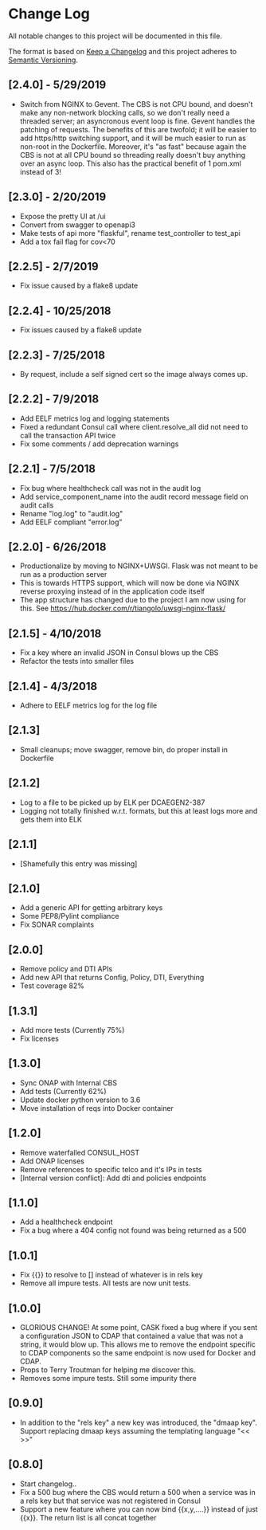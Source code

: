 # Change Log
All notable changes to this project will be documented in this file.

The format is based on [Keep a Changelog](http://keepachangelog.com/)
and this project adheres to [Semantic Versioning](http://semver.org/).

## [2.4.0] - 5/29/2019
* Switch from NGINX to Gevent. The CBS is not CPU bound, and doesn't make any non-network blocking calls, so we don't really need a threaded server; an asyncronous event loop is fine. Gevent handles the patching of requests. The benefits of this are twofold; it will be easier to add https/http switching support, and it will be much easier to run as non-root in the Dockerfile. Moreover, it's "as fast" because again the CBS is not at all CPU bound so threading really doesn't buy anything over an async loop. This also has the practical benefit of 1 pom.xml instead of 3!

## [2.3.0] - 2/20/2019
* Expose the pretty UI at /ui
* Convert from swagger to openapi3
* Make tests of api more "flaskful", rename test_controller to test_api
* Add a tox fail flag for cov<70

## [2.2.5] - 2/7/2019
* Fix issue caused by a flake8 update

## [2.2.4] - 10/25/2018
* Fix issues caused by a flake8 update

## [2.2.3] - 7/25/2018
* By request, include a self signed cert so the image always comes up.

## [2.2.2] - 7/9/2018
* Add EELF metrics log and logging statements
* Fixed a redundant Consul call where client.resolve_all did not need to call the transaction API twice
* Fix some comments / add deprecation warnings

## [2.2.1] - 7/5/2018
* Fix bug where healthcheck call was not in the audit log
* Add service_component_name into the audit record message field on audit calls
* Rename "log.log" to "audit.log"
* Add EELF compliant "error.log"

## [2.2.0] - 6/26/2018
* Productionalize by moving to NGINX+UWSGI. Flask was not meant to be run as a production server
* This is towards HTTPS support, which will now be done via NGINX reverse proxying instead of in the application code itself
* The app structure has changed due to the project I am now using for this. See https://hub.docker.com/r/tiangolo/uwsgi-nginx-flask/

## [2.1.5] - 4/10/2018
* Fix a key where an invalid JSON in Consul blows up the CBS
* Refactor the tests into smaller files

## [2.1.4] - 4/3/2018
* Adhere to EELF metrics log for the log file

## [2.1.3]
* Small cleanups; move swagger, remove bin, do proper install in Dockerfile

## [2.1.2]
* Log to a file to be picked up by ELK per DCAEGEN2-387
* Logging not totally finished w.r.t. formats, but this at least logs more and gets them into ELK

## [2.1.1]
* [Shamefully this entry was missing]

## [2.1.0]
* Add a generic API for getting arbitrary keys
* Some PEP8/Pylint compliance
* Fix SONAR complaints

## [2.0.0]
* Remove policy and DTI APIs
* Add new API that returns Config, Policy, DTI, Everything
* Test coverage 82%

## [1.3.1]
* Add more tests (Currently 75%)
* Fix licenses

## [1.3.0]
* Sync ONAP with Internal CBS
* Add tests (Currently 62%)
* Update docker python version to 3.6
* Move installation of reqs into Docker container

## [1.2.0]
* Remove waterfalled CONSUL_HOST
* Add ONAP licenses
* Remove references to specific telco and it's IPs in tests
* [Internal version conflict]: Add dti and policies endpoints

## [1.1.0]
* Add a healthcheck endpoint
* Fix a bug where a 404 config not found was being returned as a 500

## [1.0.1]
* Fix {{}} to resolve to [] instead of whatever is in rels key
* Remove all impure tests. All tests are now unit tests.

## [1.0.0]
* GLORIOUS CHANGE! At some point, CASK fixed a bug where if you sent a configuration JSON to CDAP that contained a value that was not a string, it would blow up. This allows me to remove the endpoint specific to CDAP components so the same endpoint is now used for Docker and CDAP.
* Props to Terry Troutman for helping me discover this.
* Removes some impure tests. Still some impurity there

## [0.9.0]
* In addition to the "rels key" a new key was introduced, the "dmaap key". Support replacing dmaap keys assuming the templating language "<< >>"

## [0.8.0]
* Start changelog..
* Fix a 500 bug where the CBS would return a 500 when a service was in a rels key but that service was not registered in Consul
* Support a new feature where you can now bind {{x,y,....}} instead of just {{x}}. The return list is all concat together
